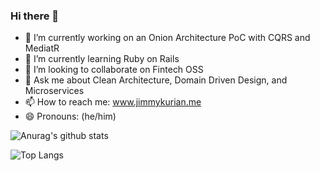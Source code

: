 ### Hi there 👋


- 🔭 I’m currently working on an Onion Architecture PoC with CQRS and MediatR
- 🌱 I’m currently learning Ruby on Rails
- 👯 I’m looking to collaborate on Fintech OSS
- 💬 Ask me about Clean Architecture, Domain Driven Design, and Microservices
- 📫 How to reach me: www.jimmykurian.me
- 😄 Pronouns: (he/him)

![Anurag's github stats](https://github-readme-stats.vercel.app/api?username=jimmykurian&hide=contribs,stars&show_icons=true&theme=merko)

![Top Langs](https://github-readme-stats.vercel.app/api/top-langs/?username=jimmykurian&layout=compact&theme=merko)
